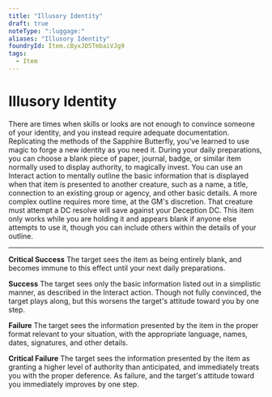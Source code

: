 ```yaml
---
title: "Illusory Identity"
draft: true
noteType: ":luggage:"
aliases: "Illusory Identity"
foundryId: Item.cByxJO5TmbaiVJg9
tags:
  - Item
---
```


# Illusory Identity

There are times when skills or looks are not enough to convince someone of your identity, and you instead require adequate documentation. Replicating the methods of the Sapphire Butterfly, you've learned to use magic to forge a new identity as you need it. During your daily preparations, you can choose a blank piece of paper, journal, badge, or similar item normally used to display authority, to magically invest. You can use an Interact action to mentally outline the basic information that is displayed when that item is presented to another creature, such as a name, a title, connection to an existing group or agency, and other basic details. A more complex outline requires more time, at the GM's discretion. That creature must attempt a DC resolve will save against your Deception DC. This item only works while you are holding it and appears blank if anyone else attempts to use it, though you can include others within the details of your outline.

* * *

**Critical Success** The target sees the item as being entirely blank, and becomes immune to this effect until your next daily preparations.

**Success** The target sees only the basic information listed out in a simplistic manner, as described in the Interact action. Though not fully convinced, the target plays along, but this worsens the target's attitude toward you by one step.

**Failure** The target sees the information presented by the item in the proper format relevant to your situation, with the appropriate language, names, dates, signatures, and other details.

**Critical Failure** The target sees the information presented by the item as granting a higher level of authority than anticipated, and immediately treats you with the proper deference. As failure, and the target's attitude toward you immediately improves by one step.
